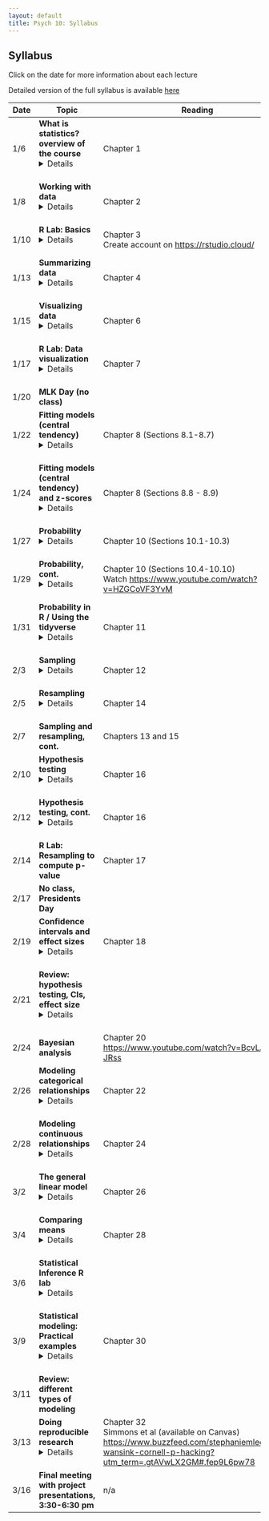 ```yaml
---
layout: default
title: Psych 10: Syllabus
---
```

## Syllabus

Click on the date for more information about each lecture

Detailed version of the full syllabus is available [here](../full_syllabus)

| Date|Topic|Reading|
| ---|---|---|
| 1/6|**What is statistics? overview of the course**<details><br>Learning Objectives:<br><br>After this lecture, you should be able to:<br>* Describe the central goals and fundamental concepts of statistics.<br>* Describe the difference between experimental and observational research with regard to what can be inferred about causality<br>* Explain how randomization provides the ability to make inferences about causation.<br></details><br>|Chapter 1|
| 1/8|**Working with data**<details><br>Learning Objectives:<br><br>After this lecture, you should be able to:<br>* Distinguish between different types of variables (quantitative/qualitative, discrete/continuous)<br>* Describe the concept of measurement error<br>* Distinguish between the concepts of reliability and validity and apply each concept to a particular dataset<br></details><br>|Chapter 2|
| 1/10|**R Lab: Basics**<details><br>Learning Objectives:<br><br>After this lecture, you should be able to:<br>* Interact with an RMarkdown notebook in RStudio<br>* Describe the difference between a variable and a function<br>* Create a vector, matrix, or data frame and access its elements<br>* Load data from an R package and view the data<br><br>Links:<br>* For additional practice with R, check out the free courses provided by [Datacamp](http://www.datacamp.com).  In particular, their [Introduction to R](https://www.datacamp.com/courses/free-introduction-to-r) provides a nice basic overview of working in R.<br></details><br>|Chapter 3<br>Create account on https://rstudio.cloud/|
| 1/13|**Summarizing data**<details><br>Learning Objectives:<br><br>After this lecture, you should be able to:<br>* Compute absolute, relative, and cumulative frequency distributions for a given dataset<br>* Generate a graphical representation of frequency distributions<br>* Describe the difference between a normal and a long-tailed distribution, and describe the situations that give rise to each<br><br>Links:<br>* [R Notebook for lecture](https://rawgit.com/psych10/psych10/master/notebooks/Session04-SummarizingData/Session04-SummarizingData.html)<br>* [Social network data](https://snap.stanford.edu/data/egonets-Facebook.html)<br></details><br>|Chapter 4|
| 1/15|**Visualizing data**<details><br>Learning Objectives:<br><br>After this lecture, you should be able to:<br>* Describe the principles that distinguish between good and bad graphs, and use them to identify good versus bad graphs.<br></details><br>|Chapter 6|
| 1/17|**R Lab: Data visualization**<details><br>Learning Objectives:<br><br>After this lecture, you should be able to:<br>* Plot summary graphs using ggplot<br></details><br>|Chapter 7|
| 1/20|**MLK Day (no class)**||
| 1/22|**Fitting models (central tendency)**<details><br>Learning Objectives:<br><br>After this lecture, you should be able to:<br>* Describe the basic equation for statistical models (outcome=model + error)<br>* Describe different measures of central tendency, how they are computed, and which are appropriate under what circumstance.<br><br>Links:<br>* [R Notebook for lecture](https://rawgit.com/psych10/psych10/master/notebooks/Session05-FittingModels/Session05-FittingModels.html)<br></details><br>|Chapter 8 (Sections 8.1-8.7)|
| 1/24|**Fitting models (central tendency) and z-scores**<details><br>Learning Objectives:<br><br>After this lecture, you should be able to:<br>* Describe different measures of dispersion, how they are computed, and how to determine which is most appropriate in any given circumstance. Describe and compute z-scores.<br></details><br>|Chapter 8 (Sections 8.8 - 8.9)|
| 1/27|**Probability**<details><br>Learning Objectives:<br><br>After this lecture, you should be able to:<br>* Describe the sample space for a selected random experiment.<br>* Compute relative frequency and empirical probability for a given set of events<br>* Compute probabilities of single events, complementary events, and the unions and intersections of collections of events.<br>* Describe the law of large numbers.<br><br>Links:<br>* [R notebook for lecture](https://rawgit.com/psych10/psych10/master/notebooks/Session09-Probability1/Session09-Probability1.html)<br></details><br>|Chapter 10 (Sections 10.1-10.3)|
| 1/29|**Probability, cont.**<details><br>Learning Objectives:<br><br>After this lecture, you should be able to:<br>* Describe the difference between a probability and a conditional probability<br>* Describe the concept of statistical independence<br>* Use Bayes’ theorem to compute the inverse conditional probability.<br></details><br>|Chapter 10 (Sections 10.4-10.10)<br>Watch https://www.youtube.com/watch?v=HZGCoVF3YvM|
| 1/31|**Probability in R / Using the tidyverse**<details><br>Learning Objectives:<br><br>After this lecture, you should be able to:<br></details><br>|Chapter 11|
| 2/3|**Sampling**<details><br>Learning Objectives:<br><br>After this lecture, you should be able to:<br>* Distinguish between a population and a sample, and between population parameters and statistics<br>* Describe the concepts of sampling error and sampling distribution<br>* Describe how the Central Limit Theorem determines the nature of the sampling distribution of the mean<br><br>Links:<br>* [R notebook for lecture](https://rawgit.com/psych10/psych10/master/notebooks/Session12-Sampling/Session12-Sampling.html)<br></details><br>|Chapter 12|
| 2/5|**Resampling**<details><br>Learning Objectives:<br><br>After this lecture, you should be able to:<br>* Describe the concept of a Monte Carlo simulation.<br>* Describe the meaning of randomness in statistics<br>* Obtain random numbers from the uniform and normal distributions<br>* Describe the concept of the bootstrap<br></details><br>|Chapter 14|
| 2/7|**Sampling and resampling, cont.**|Chapters 13 and 15|
| 2/10|**Hypothesis testing**<details><br>Learning Objectives:<br><br>After this lecture, you should be able to:<br>* Identify the components of a hypothesis test, including the parameter of interest, the null and alternative hypotheses, and the test statistic.<br>* Describe the proper interpretations of a p-value as well as common misinterpretations<br>* Distinguish between the two types of error in hypothesis testing, and the factors that determine them.<br><br>Links:<br>* R notebook for lecture: https://rawgit.com/psych10/psych10/master/notebooks/Session16-HypothesisTesting/Session16-HypothesisTesting.html<br></details><br>|Chapter 16|
| 2/12|**Hypothesis testing, cont.**<details><br>Learning Objectives:<br><br>After this lecture, you should be able to:<br>* Describe how resampling can be used to compute a p-value.<br>* Define the concept of statistical power, and compute statistical power for a given statistical test.<br>* Describe the main criticisms of null hypothesis statistical testing<br></details><br>|Chapter 16|
| 2/14|**R Lab: Resampling to compute p-value**|Chapter 17|
| 2/17|**No class, Presidents Day**||
| 2/19|**Confidence intervals and effect sizes**<details><br>Learning Objectives:<br><br>After this lecture, you should be able to:<br>* Describe the proper interpretation of a confidence interval, and compute a confidence interval for the mean of a given dataset.<br>* Define the concept of effect size, and compute the effect size for a given test.<br></details><br>|Chapter 18|
| 2/21|**Review: hypothesis testing, CIs, effect size**<details><br>Learning Objectives:<br><br>After this lecture, you should be able to:<br></details><br>||
| 2/24|**Bayesian analysis**|Chapter 20<br>https://www.youtube.com/watch?v=BcvLAw-JRss|
| 2/26|**Modeling categorical relationships**<details><br>Learning Objectives:<br><br>After this lecture, you should be able to:<br>* Describe the concept of a contingency table for categorical data.<br>* Describe the concept of the chi-squared test for association and compute it for a given contingency table.<br></details><br>|Chapter 22|
| 2/28|**Modeling continuous relationships**<details><br>Learning Objectives:<br><br>After this lecture, you should be able to:<br>* Describe the concept of the correlation coefficient and its interpretation and compute it for a bivariate dataset<br>* Describe the potential causal influences that can give rise to a correlation.<br><br>Links:<br>* [Spurious Correlations](http://www.tylervigen.com/spurious-correlations)<br></details><br>|Chapter 24|
| 3/2|**The general linear model**<details><br>Learning Objectives:<br><br>After this lecture, you should be able to:<br>* Describe the concept of linear regression and apply it to a bivariate dataset<br>* Describe the concept of the general linear model and provide examples of its application<br></details><br>|Chapter 26|
| 3/4|**Comparing means**<details><br>Learning Objectives:<br><br>After this lecture, you should be able to:<br>* Determine whether a one-sample t-test or two-sample t-test is appropriate for a given hypothesis.<br>* Compute a one-sample and two-sample t-test on relevant datasets, and compute the effect size and confidence intervals associated with each of these tests.<br></details><br>|Chapter 28|
| 3/6|**Statistical Inference R lab**<details><br>Learning Objectives:<br><br>After this lecture, you should be able to:<br>* Demonstrate the ability to apply statistical models to real data in R<br></details><br>||
| 3/9|**Statistical modeling: Practical examples**<details><br>Learning Objectives:<br><br>After this lecture, you should be able to:<br>* Describe how to determine what kind of model to apply to a dataset<br></details><br>|Chapter 30|
| 3/11|**Review: different types of modeling**||
| 3/13|**Doing reproducible research**<details><br>Learning Objectives:<br><br>After this lecture, you should be able to:<br>* Describe the concept of P-hacking and its effects on scientific practice<br>* Describe the concept of positive predictive value and its relation to statstical power<br><br>Links:<br>* [Fivethirtyeight P-hacking demo](https://projects.fivethirtyeight.com/p-hacking/)<br></details><br>|Chapter 32<br>Simmons et al (available on Canvas)<br>https://www.buzzfeed.com/stephaniemlee/brian-wansink-cornell-p-hacking?utm_term=.gtAVwLX2GM#.fep9L6pw78|
| 3/16|**Final meeting with project presentations, 3:30-6:30 pm**|n/a|
